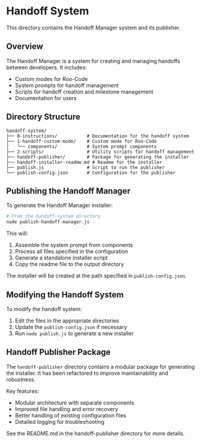 # Handoff System

This directory contains the Handoff Manager system and its publisher.

## Overview

The Handoff Manager is a system for creating and managing handoffs between developers. It includes:

- Custom modes for Roo-Code
- System prompts for handoff management
- Scripts for handoff creation and milestone management
- Documentation for users

## Directory Structure

```
handoff-system/
├── 0-instructions/           # Documentation for the handoff system
├── 1-handoff-custom-mode/    # Custom mode for Roo-Code
│   └── components/           # System prompt components
├── 2-scripts/                # Utility scripts for handoff management
├── handoff-publisher/        # Package for generating the installer
├── handoff-installer-readme.md # Readme for the installer
├── publish.js                # Script to run the publisher
└── publish-config.json       # Configuration for the publisher
```

## Publishing the Handoff Manager

To generate the Handoff Manager installer:

```bash
# From the handoff-system directory
node publish-handoff-manager.js
```

This will:
1. Assemble the system prompt from components
2. Process all files specified in the configuration
3. Generate a standalone installer script
4. Copy the readme file to the output directory

The installer will be created at the path specified in `publish-config.json`.

## Modifying the Handoff System

To modify the handoff system:

1. Edit the files in the appropriate directories
2. Update the `publish-config.json` if necessary
3. Run `node publish.js` to generate a new installer

## Handoff Publisher Package

The `handoff-publisher` directory contains a modular package for generating the installer. It has been refactored to improve maintainability and robustness.

Key features:
- Modular architecture with separate components
- Improved file handling and error recovery
- Better handling of existing configuration files
- Detailed logging for troubleshooting

See the README.md in the handoff-publisher directory for more details.